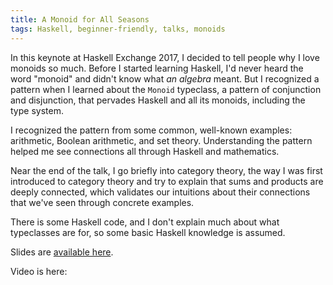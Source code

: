 ```yaml
---
title: A Monoid for All Seasons
tags: Haskell, beginner-friendly, talks, monoids
---
```


In this keynote at Haskell Exchange 2017, I decided to tell people why I love monoids so much. Before I started learning Haskell, I'd never heard the word "monoid" and didn't know what *an algebra* meant. But I recognized a pattern when I learned about the `Monoid` typeclass, a pattern of conjunction and disjunction, that pervades Haskell and all its monoids, including the type system. 

I recognized the pattern from some common, well-known examples: arithmetic, Boolean arithmetic, and set theory. Understanding the pattern helped me see connections all through Haskell and mathematics. 

Near the end of the talk, I go briefly into category theory, the way I was first introduced to category theory and try to explain that sums and products are deeply connected, which validates our intuitions about their connections that we've seen through concrete examples. 

There is some Haskell code, and I don't explain much about what typeclasses are for, so some basic Haskell knowledge is assumed. 

Slides are [available here](https://docs.google.com/presentation/d/1_sD9a5-u3urGbJPuxebBQXrDtoqvKlEII3brnm0ZWb0/edit?usp=sharing).

Video is here: 
